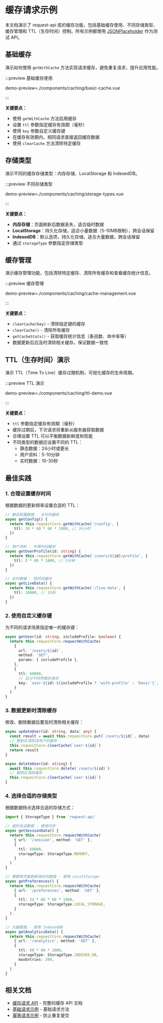 # 缓存请求示例

本文档演示了 request-api 库的缓存功能，包括基础缓存使用、不同存储类型、缓存管理和 TTL（生存时间）控制。所有示例都使用 [JSONPlaceholder](https://jsonplaceholder.typicode.com/) 作为测试 API。

## 基础缓存

演示如何使用 `getWithCache` 方法实现请求缓存，避免重复请求，提升应用性能。

:::preview 基础缓存使用

demo-preview=./components/caching/basic-cache.vue

:::

**关键要点：**
- 使用 `getWithCache` 方法启用缓存
- 设置 `ttl` 参数指定缓存有效期（毫秒）
- 使用 `key` 参数自定义缓存键
- 在缓存有效期内，相同请求直接返回缓存数据
- 使用 `clearCache` 方法清除特定缓存

## 存储类型

演示不同的缓存存储类型：内存存储、LocalStorage 和 IndexedDB。

:::preview 不同存储类型

demo-preview=./components/caching/storage-types.vue

:::

**关键要点：**
- **内存存储**：页面刷新后数据丢失，适合临时数据
- **LocalStorage**：持久化存储，适合小量数据（5-10MB限制），跨会话保留
- **IndexedDB**：默认选项，持久化存储，适合大量数据，跨会话保留
- 通过 `storageType` 参数指定存储类型

## 缓存管理

演示缓存管理功能，包括清除特定缓存、清除所有缓存和查看缓存统计信息。

:::preview 缓存管理

demo-preview=./components/caching/cache-management.vue

:::

**关键要点：**
- `clearCache(key)` - 清除指定键的缓存
- `clearCache()` - 清除所有缓存
- `getCacheStats()` - 获取缓存统计信息（条目数、命中率等）
- 数据更新后应及时清除相关缓存，保证数据一致性

## TTL（生存时间）演示

演示 TTL（Time To Live）缓存过期机制，可视化缓存的生命周期。

:::preview TTL 演示

demo-preview=./components/caching/ttl-demo.vue

:::

**关键要点：**
- `ttl` 参数指定缓存有效期（毫秒）
- 缓存过期后，下次请求将重新从服务器获取数据
- 合理设置 TTL 可以平衡数据新鲜度和性能
- 不同类型的数据应设置不同的 TTL：
  - 静态数据：24小时或更长
  - 用户资料：5-10分钟
  - 实时数据：10-30秒

## 最佳实践

### 1. 合理设置缓存时间

根据数据的更新频率设置合适的 TTL：

```typescript
// 静态配置数据 - 长时间缓存
async getConfig() {
  return this.requestCore.getWithCache('/config', {
    ttl: 24 * 60 * 60 * 1000, // 24小时
  })
}

// 用户资料 - 中等时间缓存
async getUserProfile(id: string) {
  return this.requestCore.getWithCache(`/users/${id}/profile`, {
    ttl: 5 * 60 * 1000, // 5分钟
  })
}

// 实时数据 - 短时间缓存
async getLiveData() {
  return this.requestCore.getWithCache('/live-data', {
    ttl: 10000, // 10秒
  })
}
```

### 2. 使用自定义缓存键

为不同的请求场景指定唯一的缓存键：

```typescript
async getUser(id: string, includeProfile: boolean) {
  return this.requestCore.requestWithCache(
    {
      url: `/users/${id}`,
      method: 'GET',
      params: { includeProfile },
    },
    {
      ttl: 60000,
      // 区分不同参数的请求
      key: `user-${id}-${includeProfile ? 'with-profile' : 'basic'}`,
    }
  )
}
```

### 3. 数据更新时清除缓存

修改、删除数据后要及时清除相关缓存：

```typescript
async updateUser(id: string, data: any) {
  const result = await this.requestCore.put(`/users/${id}`, data)
  // 更新后清除该用户的缓存
  this.requestCore.clearCache(`user-${id}`)
  return result
}

async deleteUser(id: string) {
  await this.requestCore.delete(`/users/${id}`)
  // 删除后清除缓存
  this.requestCore.clearCache(`user-${id}`)
}
```

### 4. 选择合适的存储类型

根据数据特点选择合适的存储方式：

```typescript
import { StorageType } from 'request-api'

// 临时会话数据 - 使用内存
async getSessionData() {
  return this.requestCore.requestWithCache(
    { url: '/session', method: 'GET' },
    {
      ttl: 60000,
      storageType: StorageType.MEMORY,
    }
  )
}

// 需要跨页面刷新保存的数据 - 使用 LocalStorage
async getPreferences() {
  return this.requestCore.requestWithCache(
    { url: '/preferences', method: 'GET' },
    {
      ttl: 24 * 60 * 60 * 1000,
      storageType: StorageType.LOCAL_STORAGE,
    }
  )
}

// 大量数据 - 使用 IndexedDB
async getAnalyticsData() {
  return this.requestCore.requestWithCache(
    { url: '/analytics', method: 'GET' },
    {
      ttl: 60 * 60 * 1000,
      storageType: StorageType.INDEXED_DB,
      maxEntries: 200,
    }
  )
}
```

## 相关文档

- [缓存请求 API](../api/caching.md) - 完整的缓存 API 文档
- [基础请求示例](./basic-requests.md) - 基础请求方法
- [幂等请求示例](./idempotent-requests.md) - 防止重复提交